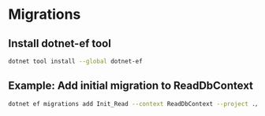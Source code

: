 # Migrations

## Install dotnet-ef tool
```bash
dotnet tool install --global dotnet-ef
```

## Example: Add initial migration to ReadDbContext
```bash
dotnet ef migrations add Init_Read --context ReadDbContext --project ./PackIT.Infrastructure --startup-project ./PackIT.API -o EF/Migrations
```
